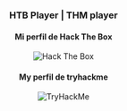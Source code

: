 

<!--
**jamc18/jamc18** is a ✨ _special_ ✨ repository because its `README.md` (this file) appears on your GitHub profile.

Here are some ideas to get you started:

- 🔭 I’m currently working on ...
- 🌱 I’m currently learning ...
- 👯 I’m looking to collaborate on ...
- 🤔 I’m looking for help with ...
- 💬 Ask me about ...
- 📫 How to reach me: ...
- 😄 Pronouns: ...
- ⚡ Fun fact: ...
-->
<div align ="center">

<h3>  HTB Player | THM player </h3> 
      <h4>Mi perfil de Hack The Box </h4>
      <img src="http://www.hackthebox.eu/badge/image/821128" alt="Hack The Box">
       <h4>My perfil de tryhackme</h4>
       <img src="https://tryhackme-badges.s3.amazonaws.com/jmc18.png" alt="TryHackMe">

</div>
